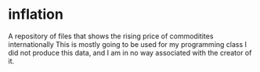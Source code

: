 # inflation
A repository of files that shows the rising price of commoditites internationally
This is mostly going to be used for my programming class
I did not produce this data, and I am in no way associated with the creator of it.
